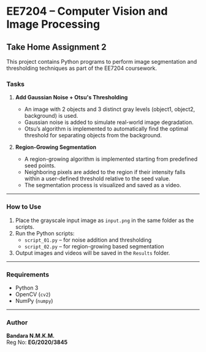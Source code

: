 # EE7204 – Computer Vision and Image Processing  
## Take Home Assignment 2

This project contains Python programs to perform image segmentation and thresholding techniques as part of the EE7204 coursework.

### Tasks

1. **Add Gaussian Noise + Otsu's Thresholding**  
   - An image with 2 objects and 3 distinct gray levels (object1, object2, background) is used.  
   - Gaussian noise is added to simulate real-world image degradation.  
   - Otsu’s algorithm is implemented to automatically find the optimal threshold for separating objects from the background.

2. **Region-Growing Segmentation**  
   - A region-growing algorithm is implemented starting from predefined seed points.
   - Neighboring pixels are added to the region if their intensity falls within a user-defined threshold relative to the seed value.
   - The segmentation process is visualized and saved as a video.

---

### How to Use

1. Place the grayscale input image as `input.png` in the same folder as the scripts.
2. Run the Python scripts:
   - `script_01.py` – for noise addition and thresholding
   - `script_02.py` – for region-growing based segmentation
3. Output images and videos will be saved in the `Results` folder.

---

### Requirements

- Python 3  
- OpenCV (`cv2`)  
- NumPy (`numpy`)

---


### Author

**Bandara N.M.K.M.**  
Reg No: **EG/2020/3845**
